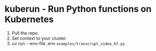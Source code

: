 # kuberun - Run Python functions on Kubernetes

1. Pull the repo.
1. Set context to your cluster.
3. uv run --env-file .env `examples/transcript_video_hf.py`